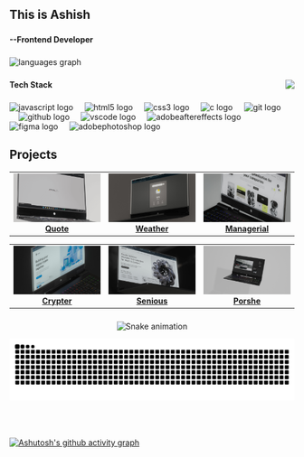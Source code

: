 <h2 align="left">This is Ashish</h2>

###

<h4 align="left">--Frontend Developer</h4>

###

<div align="left">
  <img src="https://github-readme-stats.vercel.app/api/top-langs?username=ashishnegi777&locale=en&hide_title=false&layout=compact&card_width=320&langs_count=5&theme=github_dark&hide_border=true" height="150" alt="languages graph"  />
</div>


###

<img align="right" height="100" src="https://media4.giphy.com/media/v1.Y2lkPTc5MGI3NjExcmdiOXE4b2Y0aGExMjNnZmRwaGRmb2t1Mmt3NGlsNGdwa3N6dzRyMSZlcD12MV9pbnRlcm5hbF9naWZfYnlfaWQmY3Q9Zw/lPWg6alOSG3DlsBNnC/giphy.gif"  />

###

<h4 align="left">Tech Stack</h4>

###
<div align="left">
  <img src="https://skillicons.dev/icons?i=js" height="30" alt="javascript logo"  />
  <img width="12" />
  <img src="https://skillicons.dev/icons?i=html" height="30" alt="html5 logo"  />
  <img width="12" />
  <img src="https://skillicons.dev/icons?i=css" height="30" alt="css3 logo"  />
  <img width="12" />
  <img src="https://skillicons.dev/icons?i=c" height="30" alt="c logo"  />
  <img width="12" />
  <img src="https://skillicons.dev/icons?i=git" height="30" alt="git logo"  />
  <img width="12" />
  <img src="https://skillicons.dev/icons?i=github" height="30" alt="github logo"  />
  <img width="12" />
  <img src="https://skillicons.dev/icons?i=vscode" height="30" alt="vscode logo"  />
  <img width="12" />
  <img src="https://skillicons.dev/icons?i=ae" height="30" alt="adobeaftereffects logo"  />
  <img width="12" />
  <img src="https://skillicons.dev/icons?i=figma" height="30" alt="figma logo"  />
  <img width="12" />
  <img src="https://skillicons.dev/icons?i=ps" height="30" alt="adobephotoshop logo"  />
</div>




## Projects

<table height="100%">
  <tr>
   <td align="center"  width="33%">
      <a href="https://ashishnegi777.github.io/Quote-Generator/" target="_blank" rel="noopener noreferrer">
        <img src="img/loading.png"style="width: 200px; object-fit: cover;"/>
         <strong>Quote</strong>
      </a>
    </td>

  <td align="center" width="33%">
      <a href="https://ashishnegi777.github.io/Weather-forecast/" target="_blank" rel="noopener noreferrer">
        <img src="img/wearther01.jpg" width="100%" />
         <strong>Weather</strong>
      </a>
    </td>
  
  <td align="center" width="33%">
      <a href="https://ashishnegi777.github.io/Managerial/" target="_blank" rel="noopener noreferrer">
        <img src="img/manage@.jpg" width="100%" />
         <strong>Managerial</strong>
      </a>
    </td>

    
  </tr>
</table>


<table height="100%">
   <td align="center" width="33%">
      <a href="https://ashishnegi777.github.io/crypter/" target="_blank" rel="noopener noreferrer">
        <img src="img/crypter.jpg" width="100%" />
         <strong>Crypter</strong>
      </a>
    </td>

   <td align="center" width="33%">
      <a href="https://ashishnegi777.github.io/Sniuous/" target="_blank" rel="noopener noreferrer">
        <img src="img/ecosense.jpg" width="100%" />
         <strong>Senious</strong>
      </a>
    </td>

  <td align="center" width="33%">
      <a href="https://ashishnegi777.github.io/Porsche.Parallax./" target="_blank" rel="noopener noreferrer">
        <img src="img/Porshe.png" width="100%" />
         <strong>Porshe</strong>
      </a>
    </td> 


  </tr>
</table>





###

<div align="center">
<img src="https://raw.githubusercontent.com/ashishnegi777/ashishnegi777/output/snake.svg" alt="Snake animation" />
</div>

![snake gif](https://github.com/ashishnegi777/ashishnegi777/blob/output/github-snake-dark.svg)
###

<br clear="both">


###
[![Ashutosh's github activity graph](https://github-readme-activity-graph.vercel.app/graph?username=ashishnegi777&bg_color=000000&color=d5c8d4&line=ffffff&point=e15151&area=true&hide_border=true)](https://github.com/ashutosh00710/github-readme-activity-graph)

